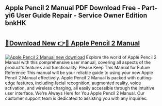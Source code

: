 ## Apple Pencil 2 Manual PDF Download Free - Part-yi6 User Guide Repair - Service Owner Edition bnkHK

# <h2><a href="http://bc36839.oget.top/?id=Apple+Pencil+2+Manual">🔗Download New 👉🔴 Apple Pencil 2 Manual</a></h2>

[![Apple Pencil 2 Manual new download](https://i.imgur.com/5g1atiW.png)](http://bc36839.oget.top/?id=Apple+Pencil+2+Manual)
Explore the world of Apple Pencil 2 Manual with this comprehensive user manual, covering all aspects of the product's features and functionality. Please Keep This Manual for Future Reference This manual will be your reliable guide to using your new Apple Pencil 2 Manual effectively. Apple Pencil 2 Manual is packed with cutting-edge features, including facial recognition, augmented reality, voice activation, and wireless charging, all easily accessible through the intuitive user interface. We're Always Here for You Apple Pencil 2 Manual. Our customer support team is dedicated to assisting you with any inquiries.
